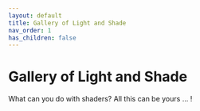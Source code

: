 ```yaml
---
layout: default
title: Gallery of Light and Shade
nav_order: 1
has_children: false
---
```


# Gallery of Light and Shade

What can you do with shaders? All this can be yours ... !

<div class="shader-gallery">
  <div class="shader-grid" id="shader-grid">
    <!-- Shader items will be inserted here by JavaScript -->
  </div>
</div>

<style>
  .shader-gallery {
    margin: 2rem 0;
  }

  .shader-grid {
    display: grid;
    grid-template-columns: repeat(auto-fill, minmax(300px, 1fr));
    gap: 1.5rem;
  }

  .shader-item {
    border-radius: 8px;
    overflow: hidden;
    background: var(--color-bg-secondary, #f8f9fa);
    box-shadow: 0 4px 15px rgba(0,0,0,0.08);
    transition: transform 0.3s ease, box-shadow 0.3s ease;
  }

  .shader-item:hover {
    transform: translateY(-5px);
    box-shadow: 0 8px 20px rgba(0,0,0,0.12);
  }

  .shader-canvas-container {
    position: relative;
    padding-top: 100%; /* Square aspect ratio */
    overflow: hidden;
  }

  .shader-canvas-container .glslCanvas {
    position: absolute;
    top: 0;
    left: 0;
    width: 100%;
    height: 100%;
  }

  .shader-info {
    padding: 1rem;
  }

  .shader-title {
    margin: 0 0 0.5rem 0;
    font-size: 1.1rem;
    color: var(--color-text-primary, #333);
  }

  .shader-description {
    margin: 0;
    color: var(--color-text-secondary, #555);
    font-size: 0.9rem;
  }

  .shader-actions {
    display: flex;
    justify-content: space-between;
    margin-top: 1rem;
  }

  .shader-button {
    background: var(--color-btn-primary-bg, #4a5568);
    color: var(--color-btn-primary-text, white);
    border: none;
    padding: 0.4rem 0.8rem;
    border-radius: 4px;
    font-size: 0.8rem;
    cursor: pointer;
    transition: background 0.2s;
  }

  .shader-button:hover {
    background: var(--color-btn-primary-hover-bg, #2d3748);
  }

  .fullscreen-modal {
    display: none;
    position: fixed;
    top: 0;
    left: 0;
    width: 100%;
    height: 100%;
    background: rgba(0, 0, 0, 0.85);
    z-index: 1000;
    justify-content: center;
    align-items: center;
    flex-direction: column;
    padding: 2rem;
  }

  .fullscreen-modal.active {
    display: flex;
  }

  .fullscreen-container {
    width: 80%;
    max-width: 800px;
  }

  .fullscreen-actions {
    margin-top: 1rem;
    display: flex;
    justify-content: flex-end;
  }

  .close-button {
    background: #f44336;
    color: white;
    border: none;
    padding: 0.5rem 1rem;
    border-radius: 4px;
    cursor: pointer;
  }
</style>

<!-- Fullscreen Modal -->
<div id="fullscreen-modal" class="fullscreen-modal">
  <div class="fullscreen-container">
    <div id="fullscreen-shader"></div>
    <div class="fullscreen-actions">
      <button class="close-button" onclick="closeFullscreen()">Close</button>
    </div>
  </div>
</div>

<script>
  document.addEventListener('DOMContentLoaded', function() {
    // Collection of shaders
    const shaders = [
      {
        title: "Simple Gradient",
        description: "A basic RGB gradient based on coordinates",
        code: `
#ifdef GL_ES
precision mediump float;
#endif

uniform vec2 u_resolution;

void main() {
    vec2 st = gl_FragCoord.xy/u_resolution.xy;
    vec3 color = vec3(st.x, st.y, 0.5);
    gl_FragColor = vec4(color, 1.0);
}
        `
      },
      {
        title: "Pulsing Colors",
        description: "Animated color cycling with sine waves",
        code: `
#ifdef GL_ES
precision mediump float;
#endif

uniform vec2 u_resolution;
uniform float u_time;

void main() {
    vec2 st = gl_FragCoord.xy/u_resolution.xy;
    vec3 color = vec3(0.0);
    
    color = vec3(abs(sin(u_time)), 0.5, abs(cos(u_time)));
    color *= vec3(st.x, st.y, 1.0);
    
    gl_FragColor = vec4(color, 1.0);
}
        `
      },
      {
        title: "Concentric Circles",
        description: "Animated rings using distance fields",
        code: `
#ifdef GL_ES
precision mediump float;
#endif

uniform vec2 u_resolution;
uniform float u_time;

void main() {
    vec2 st = gl_FragCoord.xy/u_resolution.xy;
    st = st * 2.0 - 1.0;
    st.x *= u_resolution.x/u_resolution.y;
    
    float d = length(st);
    float pct = smoothstep(0.3, 0.31, d) - smoothstep(0.4, 0.41, d);
    pct += smoothstep(0.1, 0.11, d) - smoothstep(0.2, 0.21, d);
    
    vec3 color = vec3(pct) * vec3(sin(u_time) * 0.5 + 0.5, cos(u_time * 0.8) * 0.5 + 0.5, sin(u_time * 0.3) * 0.5 + 0.5);
    
    gl_FragColor = vec4(color, 1.0);
}
        `
      },
      {
        title: "Star Pattern",
        description: "Animated star pattern using polar coordinates",
        code: `
#ifdef GL_ES
precision mediump float;
#endif

uniform vec2 u_resolution;
uniform float u_time;

void main() {
    vec2 st = gl_FragCoord.xy/u_resolution.xy;
    st = st * 2.0 - 1.0;
    st.x *= u_resolution.x/u_resolution.y;
    
    float angle = atan(st.y, st.x);
    float radius = length(st);
    
    float f = cos(angle * 5.0 + u_time) * 0.5 + 0.5;
    f = 1.0 - smoothstep(f, f + 0.02, radius);
    
    gl_FragColor = vec4(f * vec3(0.9, 0.4, 0.1), 1.0);
}
        `
      }
    ];

    // Create the shader grid
    const shaderGrid = document.getElementById('shader-grid');
    
    // Create shader items
    shaders.forEach((shader, index) => {
      const shaderItem = document.createElement('div');
      shaderItem.className = 'shader-item';
      
      shaderItem.innerHTML = `
        <div class="shader-canvas-container">
          <div id="shader-canvas-${index}" class="shader-canvas"></div>
        </div>
        <div class="shader-info">
          <h3 class="shader-title">${shader.title}</h3>
          <p class="shader-description">${shader.description}</p>
          <div class="shader-actions">
            <button class="shader-button view-code-btn" data-index="${index}">View Code</button>
            <button class="shader-button fullscreen-btn" data-index="${index}">Fullscreen</button>
          </div>
        </div>
      `;
      
      shaderGrid.appendChild(shaderItem);
      
      // Initialize the shader editor after a short delay to ensure DOM is ready
      setTimeout(() => {
        try {
          window.editors = window.editors || [];
          
          const editor = new GlslEditor(`#shader-canvas-${index}`, {
            canvas_size: 300,
            canvas_draggable: false,
            theme: 'monokai',
            multipleBuffers: false,
            menu: false,
            lineNumbers: false
          });
          
          editor.setContent(shader.code.trim());
          window.editors[index] = editor;
          
          console.log(`Initialized shader ${index} successfully`);
        } catch (error) {
          console.error(`Failed to initialize shader ${index}:`, error);
        }
      }, 500);
    });
    
    // Add event listeners for buttons
    document.addEventListener('click', function(event) {
      // View Code button
      if (event.target.classList.contains('view-code-btn')) {
        const index = event.target.dataset.index;
        const editor = window.editors[index];
        const container = event.target.closest('.shader-item').querySelector('.shader-canvas-container');
        
        // Toggle code view
        if (editor) {
          const codeView = container.querySelector('.CodeMirror');
          if (codeView) {
            if (getComputedStyle(codeView).display === 'none' || codeView.style.display === 'none') {
              codeView.style.display = 'block';
              event.target.textContent = 'Hide Code';
            } else {
              codeView.style.display = 'none';
              event.target.textContent = 'View Code';
            }
          }
        }
      }
      
      // Fullscreen button
      if (event.target.classList.contains('fullscreen-btn')) {
        const index = event.target.dataset.index;
        showFullscreen(index);
      }
    });
  });
  
  // Global variable for fullscreen editor
  let fullscreenEditor = null;
  
  // Function to show fullscreen shader
  function showFullscreen(index) {
    const shader = window.shaders ? window.shaders[index] : document.querySelectorAll('.shader-item')[index];
    const shaderCode = window.editors[index].getContent();
    const modal = document.getElementById('fullscreen-modal');
    
    modal.classList.add('active');
    document.body.style.overflow = 'hidden';
    
    // Initialize the fullscreen editor if it doesn't exist
    if (!fullscreenEditor) {
      fullscreenEditor = new GlslEditor('#fullscreen-shader', {
        canvas_size: 600,
        canvas_draggable: false,
        theme: 'monokai',
        multipleBuffers: false,
        menu: false,
        lineNumbers: true
      });
    }
    
    // Set the shader code
    fullscreenEditor.setContent(shaderCode);
  }
  
  // Function to close fullscreen
  function closeFullscreen() {
    const modal = document.getElementById('fullscreen-modal');
    modal.classList.remove('active');
    document.body.style.overflow = '';
  }
</script>